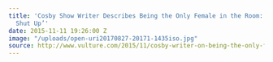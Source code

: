 ```yaml
---
title: 'Cosby Show Writer Describes Being the Only Female in the Room: ‘Sit Down and
  Shut Up’'
date: 2015-11-11 19:26:00 Z
image: "/uploads/open-uri20170827-20171-1435iso.jpg"
source: http://www.vulture.com/2015/11/cosby-writer-on-being-the-only-female-shut-up.html
---
```


